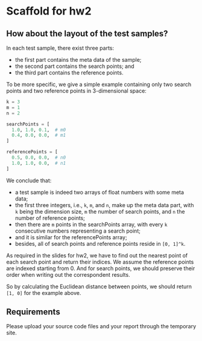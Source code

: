 # Scaffold for hw2

## How about the layout of the test samples?

In each test sample, there exist three parts:
- the first part contains the meta data of the sample;
- the second part contains the search points; and
- the third part contains the reference points.

To be more specific, we give a simple example containing only two search points
and two reference points in 3-dimensional space:

```python
k = 3
m = 1
n = 2

searchPoints = [
  1.0, 1.0, 0.1,  # m0
  0.4, 0.0, 0.0,  # m1
]

referencePoints = [
  0.5, 0.0, 0.0,  # n0
  1.0, 1.0, 0.0,  # n1
]
```

We conclude that:
- a test sample is indeed two arrays of float numbers with some meta data;
- the first three integers, i.e., `k`, `m`, and `n`, make up the meta data part,
  with `k` being the dimension size, `m` the number of search points, and
  `n` the number of reference points;
- then there are `m` points in the searchPoints array, with every `k`
  consecutive numbers representing a search point;
- and it is similar for the referencePoints array;
- besides, all of search points and reference points reside in `[0, 1]^k`.

As required in the slides for hw2, we have to find out the nearest point of each
search point and return their indices. We assume the reference points are
indexed starting from 0. And for search points, we should preserve their order
when writing out the correspondent results.

So by calculating the Euclidean distance between points, we should return
`[1, 0]` for the example above.

## Requirements

Please upload your source code files and your report through the temporary site.